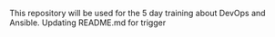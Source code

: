 This repository will be used for the 5 day training about DevOps and Ansible.
Updating README.md for trigger
